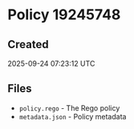 # Policy 19245748

## Created
2025-09-24 07:23:12 UTC

## Files
- `policy.rego` - The Rego policy
- `metadata.json` - Policy metadata
